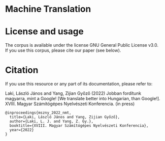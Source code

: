 # Machine Translation

# License and usage
The corpus is available under the license GNU General Public License v3.0. If you use this corpus, please cite our paper (see below).

# Citation
If you use this resource or any part of its documentation, please refer to:

Laki, László János and Yang, Zijian Győző (2022) Jobban fordítunk magyarra, mint a Google! [We translate better into Hungarian, than Google!]. XVIII. Magyar Számítógépes Nyelvészeti Konferencia. (in press)

```
@inproceedings{mszny_2022_nmt,
  title={Laki, László János and Yang, Zijian Győző},
  author={Laki, L. J. and Yang, Z. Gy.},
  booktitle={XVIII. Magyar Számítógépes Nyelvészeti Konferencia},
  year={2022}
}
```
